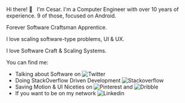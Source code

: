 Hi there! 👋 &nbsp; I'm Cesar. I'm a Computer Engineer with over 10 years of experience. 9 of those, focused on Android.

Forever Software Craftsman Apprentice.

I love scaling software-type problems, UI & UX.

I love Software Craft & Scaling Systems.

You can find me: 

- Talking about Software on ![Twitter](https://twitter.com/cesards_)
- Doing StackOverflow Driven Development ![Stackoverflow](https://stackoverflow.com/users/689723/cesards)
- Saving Motion & UI Niceties on ![Pinterest](https://www.pinterest.com/cesards_/boards) and ![Dribble](https://dribbble.com/cesards/collections)
- If you want to be on my network ![Linkedin](https://www.linkedin.com/in/cesards/)
